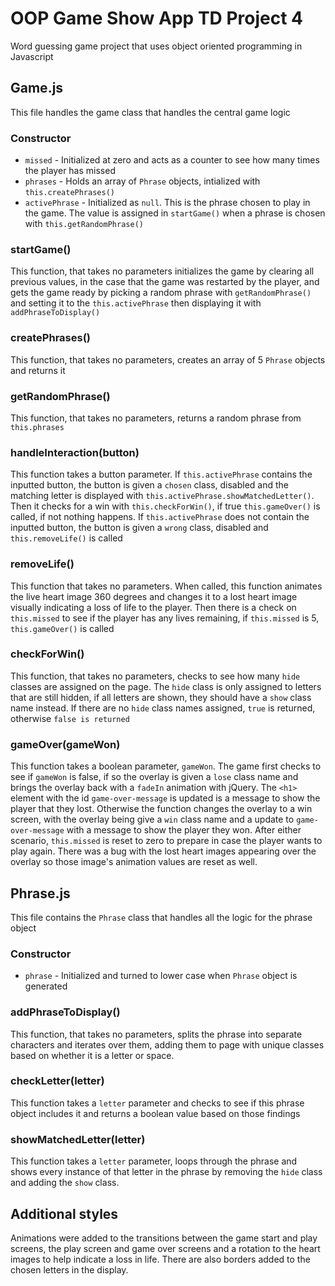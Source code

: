 # OOP Game Show App TD Project 4
 Word guessing game project that uses object oriented programming in Javascript

## Game.js
This file handles the game class that handles the central game logic

### Constructor
* `missed` - Initialized at zero and acts as a counter to see how many times the player has missed
* `phrases` - Holds an array of `Phrase` objects, intialized with `this.createPhrases()`
* `activePhrase` - Initialized as `null`. This is the phrase chosen to play in the game. The value is assigned in `startGame()` when a phrase is chosen with `this.getRandomPhrase()`

### startGame()
This function, that takes no parameters initializes the game by clearing all previous values, in the case that the game was restarted by the player, and gets the game ready by picking a random phrase with `getRandomPhrase()` and setting it to the `this.activePhrase` then displaying it with `addPhraseToDisplay()`

### createPhrases()
This function, that takes no parameters, creates an array of 5 `Phrase` objects and returns it

### getRandomPhrase()
This function, that takes no parameters, returns a random phrase from `this.phrases`

### handleInteraction(button)
This function takes a button parameter. If `this.activePhrase` contains the inputted button, the button is given a `chosen` class, disabled and the matching letter is displayed with `this.activePhrase.showMatchedLetter()`. Then it checks for a win with `this.checkForWin()`, if true `this.gameOver()` is called, if not nothing happens.
If `this.activePhrase` does not contain the inputted button, the button is given a `wrong` class, disabled and `this.removeLife()` is called

### removeLife()
This function that takes no parameters. When called, this function animates the live heart image 360 degrees and changes it to a lost heart image visually indicating a loss of life to the player. Then there is a check on `this.missed` to see if the player has any lives remaining, if `this.missed` is 5, `this.gameOver()` is called

### checkForWin()
This function, that takes no parameters, checks to see how many `hide` classes are assigned on the page. The `hide` class is only assigned to letters that are still hidden, if all letters are shown, they should have a `show` class name instead. If there are no `hide` class names assigned, `true` is returned, otherwise `false is returned`

### gameOver(gameWon)
This function takes a boolean parameter, `gameWon`. The game first checks to see if `gameWon` is false, if so the overlay is given a `lose` class name and brings the overlay back with a `fadeIn` animation with jQuery. The `<h1>` element with the id `game-over-message` is updated is a message to show the player that they lost.
Otherwise the function changes the overlay to a win screen, with the overlay being give a `win` class name and a update to `game-over-message` with a message to show the player they won.
After either scenario, `this.missed` is reset to zero to prepare in case the player wants to play again.
There was a bug with the lost heart images appearing over the overlay so those image's animation values are reset as well.

## Phrase.js
This file contains the `Phrase` class that handles all the logic for the phrase object

### Constructor
* `phrase` - Initialized and turned to lower case when `Phrase` object is generated

### addPhraseToDisplay()
This function, that takes no parameters, splits the phrase into separate characters and iterates over them, adding them to page with unique classes based on whether it is a letter or space.

### checkLetter(letter)
This function takes a `letter` parameter and checks to see if this phrase object includes it and returns a boolean value based on those findings

### showMatchedLetter(letter)
This function takes a `letter` parameter, loops through the phrase and shows every instance of that letter in the phrase by removing the `hide` class and adding the `show` class.

## Additional styles
Animations were added to the transitions between the game start and play screens, the play screen and game over screens and a rotation to the heart images to help indicate a loss in life. There are also borders added to the chosen letters in the display.
